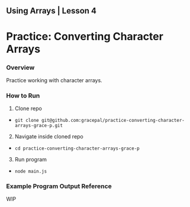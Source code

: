 ## Using Arrays | Lesson 4

# Practice: Converting Character Arrays

### Overview

Practice working with character arrays.

### How to Run

1. Clone repo

- `git clone git@github.com:gracepal/practice-converting-character-arrays-grace-p.git`

2. Navigate inside cloned repo

- `cd practice-converting-character-arrays-grace-p`

3. Run program

- `node main.js`

### Example Program Output Reference

WIP
